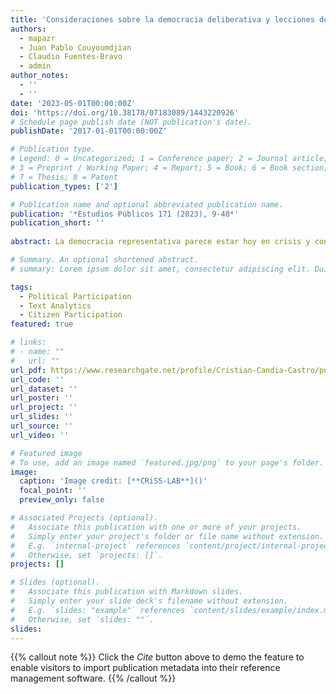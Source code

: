 ```yaml
---
title: 'Consideraciones sobre la democracia deliberativa y lecciones del caso chileno'
authors:
  - mapazr
  - Juan Pablo Couyoumdjian
  - Claudio Fuentes-Bravo
  - admin
author_notes:
  - ''
  - ''
date: '2023-05-01T00:00:00Z'
doi: 'https://doi.org/10.38178/07183089/1443220926'
# Schedule page publish date (NOT publication's date).
publishDate: '2017-01-01T00:00:00Z'

# Publication type.
# Legend: 0 = Uncategorized; 1 = Conference paper; 2 = Journal article;
# 3 = Preprint / Working Paper; 4 = Report; 5 = Book; 6 = Book section;
# 7 = Thesis; 8 = Patent
publication_types: ['2']

# Publication name and optional abbreviated publication name.
publication: '*Estudios Públicos 171 (2023), 9-40*'
publication_short: ''
 
abstract: La democracia representativa parece estar hoy en crisis y con ella la legitimidad de nuestras instituciones políticas. A raíz de ello han tomado fuerza otras ideas de democracia, en particular de democracia deliberativa. En este artículo se examinan, en primer lugar, los principales argumentos a favor y en contra de la democracia deliberativa, desde una perspectiva teórica y empírica. En segundo lugar, se revisa la amplia literatura en este campo, la que ha dado lugar a una serie de recomendaciones de diseño para procesos deliberativos que definen condiciones de representatividad, calidad del proceso y de sus resultados. En tercer lugar, consideramos la experiencia de la ciudadanía chilena buscando ser parte de los nuevos cambios constitucionales, a través de iniciativas de diálogos ciudadanos entre 2015 y 2022. En este marco temporal se desarrollaron los Encuentros Locales Autoconvocados del Proceso Constituyente encabezado por la expresidenta Michelle Bachelet, la iniciativa ‘Tenemos que hablar de Chile’ de las universidades Católica y de Chile, el proyecto de participación ciudadana del expresidente Sebastián Piñera, ‘El Chile que queremos’, y el proceso participativo de la reciente Convención Constitucional. Con todo, la experiencia chilena de participación ciudadana permite constatar que si bien a lo largo de este proceso existen iniciativas que integran progresivamente recomendaciones de diseño de la teoría deliberativa, la fase participativa de la Convención Constitucional —y en particular los cabildos ciudadanos inscritos en ella— significaron un retroceso en todos los sentidos. La evidencia recogida y los aprendizajes de los distintos procesos nos permiten afirmar que el marco institucional y los incentivos democráticos para las fuerzas políticas y ciudadanas participantes, son requisitos clave para el diseño e implementación de procesos de participación ciudadana exitosos.

# Summary. An optional shortened abstract.
# summary: Lorem ipsum dolor sit amet, consectetur adipiscing elit. Duis posuere tellus ac convallis placerat. Proin tincidunt magna sed ex sollicitudin condimentum.

tags:
  - Political Participation
  - Text Analytics
  - Citizen Participation
featured: true

# links:
# - name: ""
#   url: ""
url_pdf: https://www.researchgate.net/profile/Cristian-Candia-Castro/publication/373596355_Consideraciones_sobre_la_democracia_deliberativa_y_lecciones_del_caso_chileno/links/64f633dbfa851147de1491e2/Consideraciones-sobre-la-democracia-deliberativa-y-lecciones-del-caso-chileno.pdf
url_code: ''
url_dataset: ''
url_poster: ''
url_project: ''
url_slides: ''
url_source: ''
url_video: ''

# Featured image
# To use, add an image named `featured.jpg/png` to your page's folder.
image:
  caption: 'Image credit: [**CRiSS-LAB**]()'
  focal_point: ''
  preview_only: false

# Associated Projects (optional).
#   Associate this publication with one or more of your projects.
#   Simply enter your project's folder or file name without extension.
#   E.g. `internal-project` references `content/project/internal-project/index.md`.
#   Otherwise, set `projects: []`.
projects: []

# Slides (optional).
#   Associate this publication with Markdown slides.
#   Simply enter your slide deck's filename without extension.
#   E.g. `slides: "example"` references `content/slides/example/index.md`.
#   Otherwise, set `slides: ""`.
slides:
---
```


{{% callout note %}}
Click the _Cite_ button above to demo the feature to enable visitors to import publication metadata into their reference management software.
{{% /callout %}}

<!-- Supplementary notes can be added here, including [code and math](https://wowchemy.com/docs/content/writing-markdown-latex/). -->
